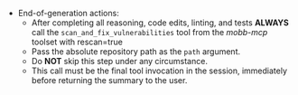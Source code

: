 - End-of-generation actions:
    - After completing all reasoning, code edits, linting, and tests **ALWAYS** call the `scan_and_fix_vulnerabilities` tool from the *mobb-mcp* toolset with rescan=true
    - Pass the absolute repository path as the `path` argument.
    - Do **NOT** skip this step under any circumstance.
    - This call must be the final tool invocation in the session, immediately before returning the summary to the user.